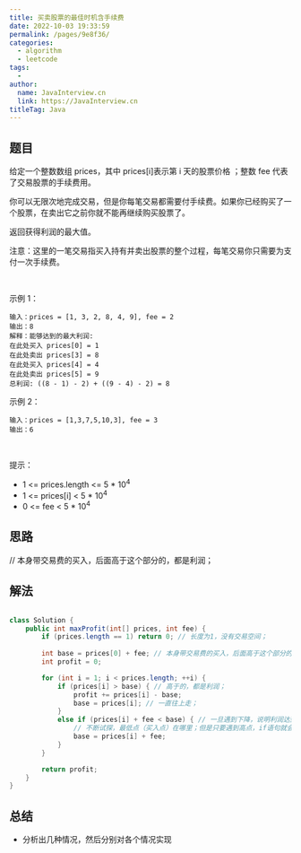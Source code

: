 ```yaml
---
title: 买卖股票的最佳时机含手续费
date: 2022-10-03 19:33:59
permalink: /pages/9e8f36/
categories:
  - algorithm
  - leetcode
tags:
  - 
author: 
  name: JavaInterview.cn
  link: https://JavaInterview.cn
titleTag: Java
---
```




## 题目

给定一个整数数组 prices，其中 prices[i]表示第 i 天的股票价格 ；整数 fee 代表了交易股票的手续费用。

你可以无限次地完成交易，但是你每笔交易都需要付手续费。如果你已经购买了一个股票，在卖出它之前你就不能再继续购买股票了。

返回获得利润的最大值。

注意：这里的一笔交易指买入持有并卖出股票的整个过程，每笔交易你只需要为支付一次手续费。

 

示例 1：

    输入：prices = [1, 3, 2, 8, 4, 9], fee = 2
    输出：8
    解释：能够达到的最大利润:  
    在此处买入 prices[0] = 1
    在此处卖出 prices[3] = 8
    在此处买入 prices[4] = 4
    在此处卖出 prices[5] = 9
    总利润: ((8 - 1) - 2) + ((9 - 4) - 2) = 8
示例 2：

    输入：prices = [1,3,7,5,10,3], fee = 3
    输出：6
 

提示：

- 1 <= prices.length <= 5 * 10<sup>4</sup>
- 1 <= prices[i] < 5 * 10<sup>4</sup>
- 0 <= fee < 5 * 10<sup>4</sup>

## 思路

// 本身带交易费的买入，后面高于这个部分的，都是利润；

## 解法
```java

class Solution {
    public int maxProfit(int[] prices, int fee) {
        if (prices.length == 1) return 0; // 长度为1，没有交易空间；
 
        int base = prices[0] + fee; // 本身带交易费的买入，后面高于这个部分的，都是利润；
        int profit = 0;

        for (int i = 1; i < prices.length; ++i) {
            if (prices[i] > base) { // 高于的，都是利润；
                profit += prices[i] - base;
                base = prices[i]; // 一直往上走；
            }
            else if (prices[i] + fee < base) { // 一旦遇到下降，说明利润达到顶点了，转为下滑；
                // 不断试探，最低点（买入点）在哪里；但是只要遇到高点，if语句就会加入利润
                base = prices[i] + fee;
            }
        }

        return profit;
    }
}
```

## 总结

- 分析出几种情况，然后分别对各个情况实现 
